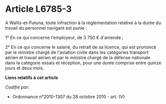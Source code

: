 # Article L6785-3

A Wallis-et-Futuna, toute infraction à la réglementation relative à la durée du travail du personnel navigant est punie :

1° En ce qui concerne l'employeur, de 3 750 € d'amende ;

2° En ce qui concerne le salarié, du retrait de sa licence, qui est prononcé par le ministre chargé de l'aviation civile dans
les catégories transport aérien et travail aérien et par le ministre chargé de la défense nationale dans la catégorie essais
et réception, pour une durée comprise entre quinze jours et deux mois.

**Liens relatifs à cet article**

_Codifié par_:

  - Ordonnance n°2010-1307 du 28 octobre 2010 - art. (V)
